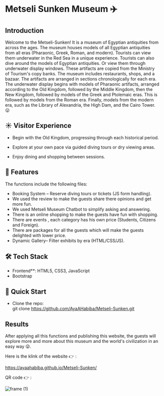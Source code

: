 # Metseli Sunken Museum ✈️

## Introduction
Welcome to the Metseli-Sunken! It is a museum of Egyptian antiquities from across the ages.
The museum houses models of all Egyptian antiquities from all eras (Pharaonic, Greek, Roman, and modern). Tourists can view them underwater in the Red Sea in a unique experience.
Tourists can also dive around the models of Egyptian antiquities. Or view them through underwater display windows. These artifacts are copied from the Ministry of Tourism's copy banks. The museum includes restaurants, shops, and a bazaar. The artifacts are arranged in sections chronologically for each era. The underwater display begins with models of Pharaonic artifacts, arranged according to the Old Kingdom, followed by the Middle Kingdom, then the New Kingdom, followed by models of the Greek and Ptolemaic eras. This is followed by models from the Roman era. Finally, models from the modern era, such as the Library of Alexandria, the High Dam, and the Cairo Tower.  😛 

## ☀️ Visitor Experience 

* Begin with the Old Kingdom, progressing through each historical period.

* Explore at your own pace via guided diving tours or dry viewing areas.

* Enjoy dining and shopping between sessions.
  
## 🌟 Features
The functions include the following files:

* Booking System – Reserve diving tours or tickets (JS form handling).  
* We used the review to make the guests share there opinions and get more fun.
* We used Metseli Museum Chatbot to simplify asking and answering.
* There is an online shopping to make the guests have fun with shopping.
* There are events , each category has his own price (Students, Citizens and Foreign).
* There are packages for all the guests which will make the guests delighted with lower price. 
* Dynamic Gallery– Filter exhibits by era (HTML/CSS/JS).

## 🛠 Tech Stack  
* Frontend**: HTML5, CSS3, JavaScript
* Bootstrap

## 🚀 Quick Start 
* Clone the repo:  
 git clone https://github.com/AyaAHabiba/Metseli-Sunken.git

## Results
After applying all this functions and publishing this website, the guests will explore more and more about this museum and the world's civilization in an easy way 😜.


Here is the klink of the website 👉 : 

https://ayaahabiba.github.io/Metseli-Sunken/

QR code 👉 :

![frame (1)](https://github.com/user-attachments/assets/4ffbc8c0-55e0-40e0-99ad-5cf1a78822da)
